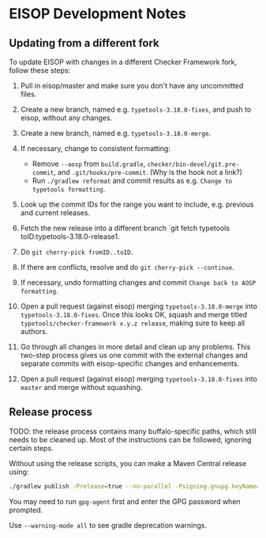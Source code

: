 # EISOP Development Notes

## Updating from a different fork

To update EISOP with changes in a different Checker Framework fork, follow these steps:

1. Pull in eisop/master and make sure you don't have any uncommitted files.

1. Create a new branch, named e.g. `typetools-3.18.0-fixes`, and push to eisop, without any changes.

1. Create a new branch, named e.g. `typetools-3.18.0-merge`.

1. If necessary, change to consistent formatting:
    - Remove `--aosp` from `build.gradle`, `checker/bin-devel/git.pre-commit`, and `.git/hooks/pre-commit`.
      (Why is the hook not a link?)
    - Run `./gradlew reformat` and commit results as e.g. `Change to typetools formatting`.

1. Look up the commit IDs for the range you want to include, e.g. previous and current releases.

1. Fetch the new release into a different branch `git fetch typetools toID:typetools-3.18.0-release1.

1. Do `git cherry-pick fromID..toID`.

1. If there are conflicts, resolve and do `git cherry-pick --continue`.

1. If necessary, undo formatting changes and commit `Change back to AOSP formatting`.

1. Open a pull request (against eisop) merging `typetools-3.18.0-merge` into `typetools-3.18.0-fixes`.
  Once this looks OK, squash and merge titled `typetools/checker-framework x.y.z release`, making
  sure to keep all authors.

1. Go through all changes in more detail and clean up any problems.
  This two-step process gives us one commit with the external changes and separate commits with
  eisop-specific changes and enhancements.

1. Open a pull request (against eisop) merging `typetools-3.18.0-fixes` into `master` and
  merge without squashing.

## Release process

TODO: the release process contains many buffalo-specific paths, which still needs to be cleaned up.
Most of the instructions can be followed, ignoring certain steps.

Without using the release scripts, you can make a Maven Central release using:

````bash
./gradlew publish -Prelease=true --no-parallel -Psigning.gnupg.keyName=wdietl@gmail.com
````

You may need to run `gpg-agent` first and enter the GPG password when prompted.

Use `--warning-mode all` to see gradle deprecation warnings.